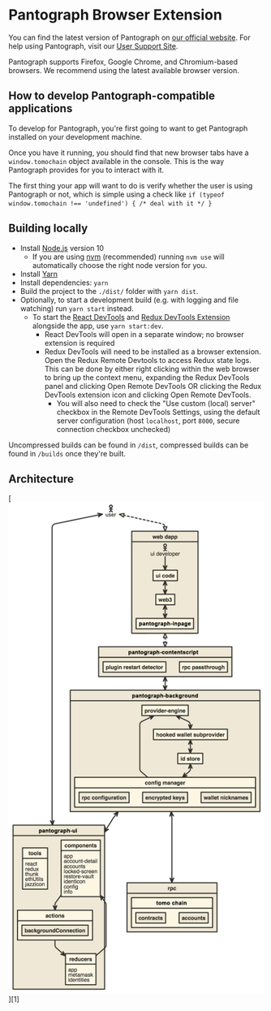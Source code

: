 # Pantograph Browser Extension

You can find the latest version of Pantograph on [our official website](https://pantograph.io/). For help using Pantograph, visit our [User Support Site](https://change.pantograph.io/inquiry).

Pantograph supports Firefox, Google Chrome, and Chromium-based browsers. We recommend using the latest available browser version.

## How to develop Pantograph-compatible applications

To develop for Pantograph, you're first going to want to get Pantograph installed on your development machine.

Once you have it running, you should find that new browser tabs have a `window.tomochain` object available in the console. This is the way Pantograph provides for you to interact with it.

The first thing your app will want to do is verify whether the user is using Pantograph or not, which is simple using a check like `if (typeof window.tomochain !== 'undefined') { /* deal with it */ }`

## Building locally

- Install [Node.js](https://nodejs.org) version 10
    - If you are using [nvm](https://github.com/creationix/nvm#installation) (recommended) running `nvm use` will automatically choose the right node version for you.
- Install [Yarn](https://yarnpkg.com/en/docs/install)
- Install dependencies: `yarn`
- Build the project to the `./dist/` folder with `yarn dist`.
- Optionally, to start a development build (e.g. with logging and file watching) run `yarn start` instead.
    - To start the [React DevTools](https://github.com/facebook/react-devtools) and [Redux DevTools Extension](http://extension.remotedev.io)
      alongside the app, use `yarn start:dev`.
      - React DevTools will open in a separate window; no browser extension is required
      - Redux DevTools will need to be installed as a browser extension. Open the Redux Remote Devtools to access Redux state logs. This can be done by either right clicking within the web browser to bring up the context menu, expanding the Redux DevTools panel and clicking Open Remote DevTools OR clicking the Redux DevTools extension icon and clicking Open Remote DevTools.
        - You will also need to check the "Use custom (local) server" checkbox in the Remote DevTools Settings, using the default server configuration (host `localhost`, port `8000`, secure connection checkbox unchecked)

Uncompressed builds can be found in `/dist`, compressed builds can be found in `/builds` once they're built.

## Architecture

[![Architecture Diagram](./docs/architecture.jpg)][1]

